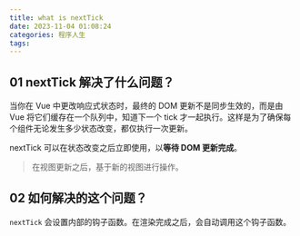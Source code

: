 ```yaml
---
title: what is nextTick
date: 2023-11-04 01:08:24
categories: 程序人生
tags:
---
```


## 01 nextTick 解决了什么问题？

当你在 Vue 中更改响应式状态时，最终的 DOM 更新不是同步生效的，而是由 Vue 将它们缓存在一个队列中，知道下一个 tick 才一起执行。这样是为了确保每个组件无论发生多少状态改变，都仅执行一次更新。

nextTick 可以在状态改变之后立即使用，以**等待 DOM 更新完成**。

> 在视图更新之后，基于新的视图进行操作。

## 02 如何解决的这个问题？

`nextTick` 会设置内部的钩子函数。在渲染完成之后，会自动调用这个钩子函数。
